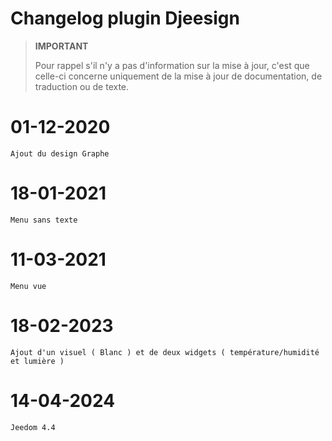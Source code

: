 # Changelog plugin Djeesign

>**IMPORTANT**
>
>Pour rappel s'il n'y a pas d'information sur la mise à jour, c'est que celle-ci concerne uniquement de la mise à jour de documentation, de traduction ou de texte.

# 01-12-2020

    Ajout du design Graphe

# 18-01-2021

    Menu sans texte

# 11-03-2021

    Menu vue

# 18-02-2023

    Ajout d'un visuel ( Blanc ) et de deux widgets ( température/humidité et lumière )

# 14-04-2024

    Jeedom 4.4
